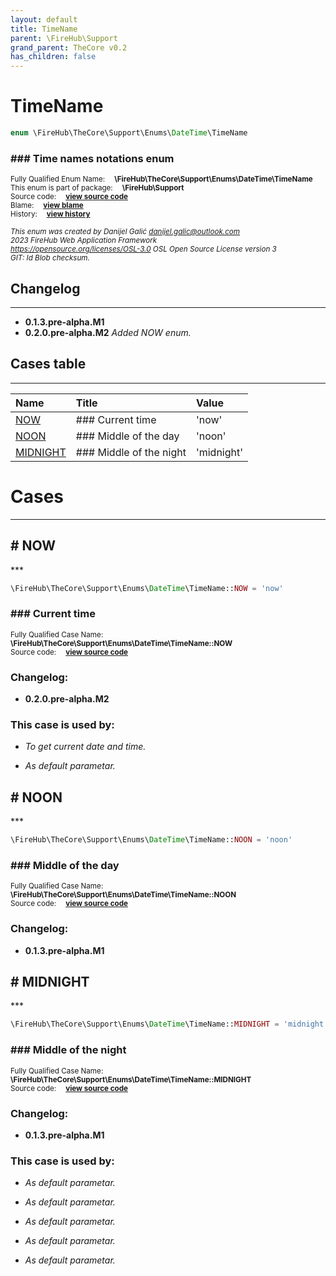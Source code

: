 ```yaml
---
layout: default
title: TimeName
parent: \FireHub\Support
grand_parent: TheCore v0.2
has_children: false
---
```


<link rel="stylesheet" type="text/css" href="/css/style.css" />

# TimeName

```php
enum \FireHub\TheCore\Support\Enums\DateTime\TimeName
```

### ### Time names notations enum

<sub>Fully Qualified Enum Name:  **\FireHub\TheCore\Support\Enums\DateTime\TimeName**</sub><br>
<sub>This enum is part of package:  **\FireHub\Support**</sub><br>
<sub>Source code:  **[view source code](https://github.com/The-FireHub-Project/TheCore/blob/v1.0/src/support/enums/datetime/firehub.TimeName.php#L25)**</sub><br>
<sub>Blame:  **[view blame](https://github.com/The-FireHub-Project/TheCore/blame/v1.0/src/support/enums/datetime/firehub.TimeName.php)**</sub><br>
<sub>History:  **[view history](https://github.com/The-FireHub-Project/TheCore/commits/v1.0/src/support/enums/datetime/firehub.TimeName.php)**</sub><br>

<sub>_This enum was created by Danijel Galić <danijel.galic@outlook.com>_</sub><br>
<sub>_2023 FireHub Web Application Framework_</sub><br>
<sub>_<https://opensource.org/licenses/OSL-3.0> OSL Open Source License version 3_</sub><br>
<sub>_GIT: $Id$ Blob checksum._</sub><br>

## Changelog
***

* **0.1.3.pre-alpha.M1** 
* **0.2.0.pre-alpha.M2** _Added NOW enum._


## Cases table
***

| Name  | Title | Value |
| :---  | :---  | :---  |
|<a href="#now">NOW</a>|### Current time|&#039;now&#039;|
|<a href="#noon">NOON</a>|### Middle of the day|&#039;noon&#039;|
|<a href="#midnight">MIDNIGHT</a>|### Middle of the night|&#039;midnight&#039;|


# Cases
***


<h2><a name="now"># NOW</a></h2>
***

```php
\FireHub\TheCore\Support\Enums\DateTime\TimeName::NOW = 'now'
```

### ### Current time

<sub>Fully Qualified Case Name:  **\FireHub\TheCore\Support\Enums\DateTime\TimeName::NOW**</sub><br>
<sub>Source code:  **[view source code](https://github.com/The-FireHub-Project/TheCore/blob/v1.0/src/support/enums/datetime/firehub.TimeName.php#L31)**</sub><br>

### Changelog:

* **0.2.0.pre-alpha.M2** 

### This case is used by:

* *To get current date and time.*

* *As default parametar.*


<h2><a name="noon"># NOON</a></h2>
***

```php
\FireHub\TheCore\Support\Enums\DateTime\TimeName::NOON = 'noon'
```

### ### Middle of the day

<sub>Fully Qualified Case Name:  **\FireHub\TheCore\Support\Enums\DateTime\TimeName::NOON**</sub><br>
<sub>Source code:  **[view source code](https://github.com/The-FireHub-Project/TheCore/blob/v1.0/src/support/enums/datetime/firehub.TimeName.php#L37)**</sub><br>

### Changelog:

* **0.1.3.pre-alpha.M1** 

<h2><a name="midnight"># MIDNIGHT</a></h2>
***

```php
\FireHub\TheCore\Support\Enums\DateTime\TimeName::MIDNIGHT = 'midnight'
```

### ### Middle of the night

<sub>Fully Qualified Case Name:  **\FireHub\TheCore\Support\Enums\DateTime\TimeName::MIDNIGHT**</sub><br>
<sub>Source code:  **[view source code](https://github.com/The-FireHub-Project/TheCore/blob/v1.0/src/support/enums/datetime/firehub.TimeName.php#L43)**</sub><br>

### Changelog:

* **0.1.3.pre-alpha.M1** 

### This case is used by:

* *As default parametar.*

* *As default parametar.*

* *As default parametar.*

* *As default parametar.*

* *As default parametar.*


